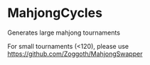 # MahjongCycles
Generates large mahjong tournaments

For small tournaments (<120), please use https://github.com/Zoggoth/MahjongSwapper
